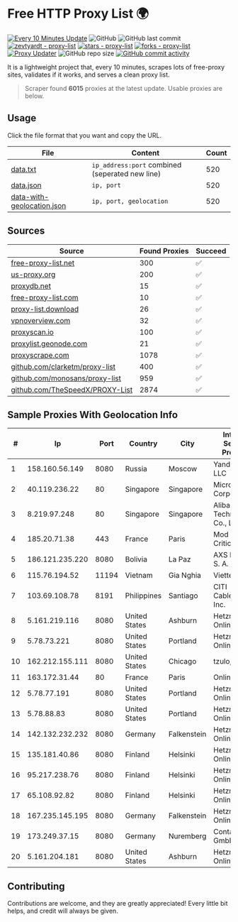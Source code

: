 
# Free HTTP Proxy List 🌍

[![Every 10 Minutes Update](https://github.com/mertguvencli/http-proxy-list/actions/workflows/main.yml/badge.svg?branch=main)](https://github.com/mertguvencli/http-proxy-list/actions/workflows/main.yml)
![GitHub](https://img.shields.io/github/license/mertguvencli/http-proxy-list)
![GitHub last commit](https://img.shields.io/github/last-commit/mertguvencli/http-proxy-list)
[![zevtyardt - proxy-list](https://img.shields.io/static/v1?label=zevtyardt&message=proxy-list&color=blue&logo=github)](https://github.com/zevtyardt/proxy-list "Go to GitHub repo")
[![stars - proxy-list](https://img.shields.io/github/stars/zevtyardt/proxy-list?style=social)](https://github.com/zevtyardt/proxy-list)
[![forks - proxy-list](https://img.shields.io/github/forks/zevtyardt/proxy-list?style=social)](https://github.com/zevtyardt/proxy-list)
[![Proxy Updater](https://github.com/zevtyardt/proxy-list/workflows/Proxy%20Updater/badge.svg)](https://github.com/zevtyardt/proxy-list/actions?query=workflow:"Proxy+Updater")
![GitHub repo size](https://img.shields.io/github/repo-size/zevtyardt/proxy-list)
[![GitHub commit activity](https://img.shields.io/github/commit-activity/m/zevtyardt/proxy-list?logo=commits)](https://github.com/zevtyardt/proxy-list/commits/main)

It is a lightweight project that, every 10 minutes, scrapes lots of free-proxy sites, validates if it works, and serves a clean proxy list.

> Scraper found **6015** proxies at the latest update. Usable proxies are below.

## Usage

Click the file format that you want and copy the URL.

|File|Content|Count|
|----|-------|-----|
|[data.txt](https://raw.githubusercontent.com/mertguvencli/http-proxy-list/main/proxy-list/data.txt)|`ip_address:port` combined (seperated new line)|520|
|[data.json](https://raw.githubusercontent.com/mertguvencli/http-proxy-list/main/proxy-list/data.json)|`ip, port`|520|
|[data-with-geolocation.json](https://raw.githubusercontent.com/mertguvencli/http-proxy-list/main/proxy-list/data-with-geolocation.json)|`ip, port, geolocation`|520|

## Sources

|Source|Found Proxies|Succeed|
|------|-------------|-------|
|[free-proxy-list.net](https://free-proxy-list.net)|300|✅|
|[us-proxy.org](https://www.us-proxy.org)|200|✅|
|[proxydb.net](http://proxydb.net)|15|✅|
|[free-proxy-list.com](https://free-proxy-list.com/?page=&port=&type%5B%5D=http&type%5B%5D=https&up_time=0&search=Search)|10|✅|
|[proxy-list.download](https://www.proxy-list.download/HTTP)|26|✅|
|[vpnoverview.com](https://vpnoverview.com/privacy/anonymous-browsing/free-proxy-servers)|32|✅|
|[proxyscan.io](https://www.proxyscan.io)|100|✅|
|[proxylist.geonode.com](https://proxylist.geonode.com/api/proxy-list?limit=300&page=1&sort_by=lastChecked&sort_type=desc&protocols=http,https)|21|✅|
|[proxyscrape.com](https://api.proxyscrape.com/v2/?request=displayproxies&protocol=http&timeout=10000&country=all&ssl=all&anonymity=all)|1078|✅|
|[github.com/clarketm/proxy-list](https://raw.githubusercontent.com/clarketm/proxy-list/master/proxy-list-raw.txt)|400|✅|
|[github.com/monosans/proxy-list](https://raw.githubusercontent.com/monosans/proxy-list/main/proxies/http.txt)|959|✅|
|[github.com/TheSpeedX/PROXY-List](https://raw.githubusercontent.com/TheSpeedX/PROXY-List/master/http.txt)|2874|✅|


## Sample Proxies With Geolocation Info

|#|Ip|Port|Country|City|Internet Service Provider|
|-|--|----|-------|----|-------------------------|
|1|158.160.56.149|8080|Russia|Moscow|Yandex.Cloud LLC|
|2|40.119.236.22|80|Singapore|Singapore|Microsoft Corporation|
|3|8.219.97.248|80|Singapore|Singapore|Alibaba (US) Technology Co., Ltd.|
|4|185.20.71.38|443|France|Paris|Mod Mission Critical LLC|
|5|186.121.235.220|8080|Bolivia|La Paz|AXS Bolivia S. A.|
|6|115.76.194.52|11194|Vietnam|Gia Nghia|Viettel Group|
|7|103.69.108.78|8191|Philippines|Santiago|CITI Cableworld Inc.|
|8|5.161.219.116|8080|United States|Ashburn|Hetzner Online GmbH|
|9|5.78.73.221|8080|United States|Portland|Hetzner Online GmbH|
|10|162.212.155.111|8080|United States|Chicago|tzulo, inc.|
|11|163.172.31.44|80|France|Paris|Online S.A.S.|
|12|5.78.77.191|8080|United States|Portland|Hetzner Online GmbH|
|13|5.78.88.83|8080|United States|Portland|Hetzner Online GmbH|
|14|142.132.232.232|8080|Germany|Falkenstein|Hetzner Online GmbH|
|15|135.181.40.86|8080|Finland|Helsinki|Hetzner Online GmbH|
|16|95.217.238.76|8080|Finland|Helsinki|Hetzner Online GmbH|
|17|65.108.92.82|8080|Finland|Helsinki|Hetzner Online GmbH|
|18|167.235.145.195|8080|Germany|Falkenstein|Hetzner Online GmbH|
|19|173.249.37.15|8080|Germany|Nuremberg|Contabo GmbH|
|20|5.161.204.181|8080|United States|Ashburn|Hetzner Online GmbH|



## Contributing

Contributions are welcome, and they are greatly appreciated! Every
little bit helps, and credit will always be given.

